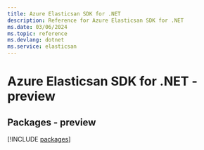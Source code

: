 ```yaml
---
title: Azure Elasticsan SDK for .NET
description: Reference for Azure Elasticsan SDK for .NET
ms.date: 03/06/2024
ms.topic: reference
ms.devlang: dotnet
ms.service: elasticsan
---
```

# Azure Elasticsan SDK for .NET - preview
## Packages - preview
[!INCLUDE [packages](elasticsan-index.md)]